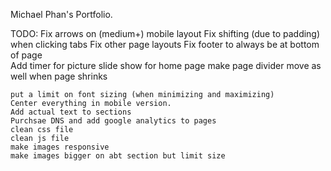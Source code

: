 Michael Phan's Portfolio.

TODO:
	Fix arrows on (medium+) mobile layout
	Fix shifting (due to padding) when clicking tabs
	Fix other page layouts
	Fix footer to always be at bottom of page	
	Add timer for picture slide show for home page
	make page divider move as well when page shrinks
	
	put a limit on font sizing (when minimizing and maximizing)
	Center everything in mobile version.
	Add actual text to sections
	Purchsae DNS and add google analytics to pages
	clean css file
	clean js file
	make images responsive
	make images bigger on abt section but limit size
	
	
	


